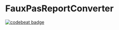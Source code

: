 # FauxPasReportConverter
[![codebeat badge](https://codebeat.co/badges/55c58c1e-cdb6-44b9-bd8d-a1a80e58a004)](https://codebeat.co/projects/github-com-evgzor-fauxpasreportconverter)
